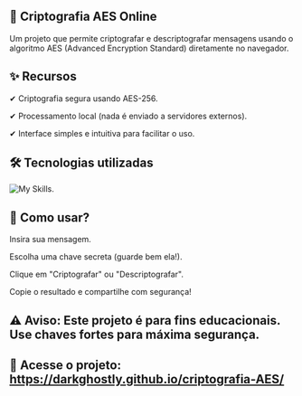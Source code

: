 ## 🔐 Criptografia AES Online
Um projeto que permite criptografar e descriptografar mensagens usando o algoritmo AES (Advanced Encryption Standard) diretamente no navegador.

## ✨ Recursos
✔ Criptografia segura usando AES-256.

✔ Processamento local (nada é enviado a servidores externos).

✔ Interface simples e intuitiva para facilitar o uso.

## 🛠 Tecnologias utilizadas
![My Skills](https://go-skill-icons.vercel.app/api/icons?i=github,vscode,html,css,js).

## 🔗 Como usar?
Insira sua mensagem.

Escolha uma chave secreta (guarde bem ela!).

Clique em "Criptografar" ou "Descriptografar".

Copie o resultado e compartilhe com segurança!

## ⚠ Aviso: Este projeto é para fins educacionais. Use chaves fortes para máxima segurança.

## 🔗 Acesse o projeto: https://darkghostly.github.io/criptografia-AES/

